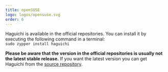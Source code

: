 ```yaml
---
title: openSUSE
logo: logos/opensuse.svg
order: 6
---
```

Haguichi is available in the official repositories. You can install it by executing the following command in a terminal:<br>
<code class="user">sudo zypper install haguichi</code>

**Please be aware that the version in the official repositories is usually not the latest stable release.** If you want the latest version you can get Haguichi from the <a href="https://software.opensuse.org/download/package.iframe?project=home:ztefn&amp;package=haguichi" target="_blank">source repository</a>.
